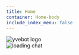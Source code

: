```yaml
---
title: Home
container: Home-body
include_index_menu: false
---
```


<div class="Logo">
  <img src="assets/images/logo-white.png" alt="yvebot logo" />
</div>

<div class="Chat">
  <div class="Chat-loading">
    <img src="assets/images/loading.gif" alt="loading chat" />
  </div>
</div>

<script src="//cdn.jsdelivr.net/npm/yve-bot@latest/web.js"></script>
<script src="assets/js/chat.js"></script>
